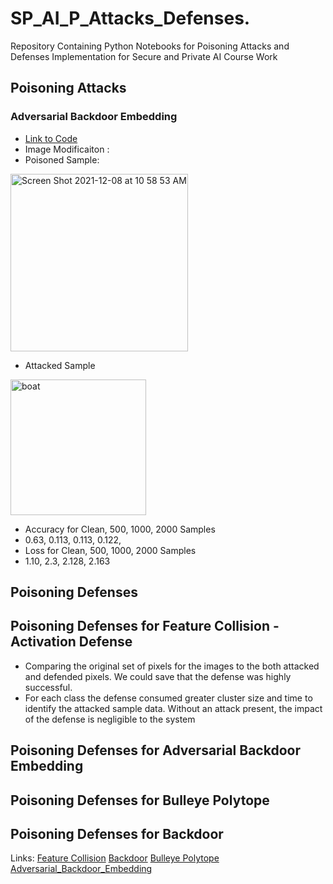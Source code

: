 # SP_AI_P_Attacks_Defenses.
Repository Containing Python Notebooks for Poisoning Attacks and Defenses Implementation for Secure and Private AI Course Work


## Poisoning Attacks

### Adversarial Backdoor Embedding
- [Link to Code](https://colab.research.google.com/drive/1X9uwWQnIm7ZS5qQhxBbrbMi8op0FuY54)
- Image Modificaiton : 
- Poisoned Sample:
<img width="284" alt="Screen Shot 2021-12-08 at 10 58 53 AM" src="https://user-images.githubusercontent.com/23517359/145241787-0fe21e5a-5720-40b6-bcb1-bb3dbde5bdb5.png">

- Attacked Sample
<img width="217" alt="boat" src="https://user-images.githubusercontent.com/23517359/145246977-81f9a2eb-d3b4-4169-9809-431cd4da26b4.png">

- Accuracy for Clean, 500, 1000, 2000 Samples
- 0.63, 0.113, 0.113, 0.122, 
- Loss for Clean, 500, 1000, 2000 Samples
- 1.10, 2.3, 2.128, 2.163

## Poisoning Defenses

## Poisoning Defenses for Feature Collision - Activation Defense
- Comparing the original set of pixels for the images to the both attacked and defended pixels. We could save that the defense was highly successful.
- For each class the defense consumed greater cluster size and time to identify the attacked sample data. Without an attack present, the impact of the defense is negligible to the system
## Poisoning Defenses for Adversarial Backdoor Embedding
## Poisoning Defenses for Bulleye Polytope
## Poisoning Defenses for Backdoor


Links:
[Feature Collision](https://colab.research.google.com/drive/1OfcyCfqF2W5P6kDIXl5svd2djcuKaILT?authuser=3#scrollTo=KSMQW71tVnZQ)
[Backdoor](https://colab.research.google.com/drive/1GXeHTE9OoAHQ1IL-jr1zXcjBgY3yz88j)
[Bulleye Polytope](https://colab.research.google.com/drive/1eBYuJzR4T4HXz7BGQWyL6XRC-SgG7PAF)
[Adversarial_Backdoor_Embedding](https://colab.research.google.com/drive/1X9uwWQnIm7ZS5qQhxBbrbMi8op0FuY54)
